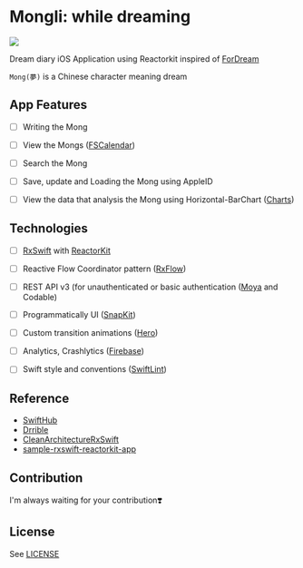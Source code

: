 
# Mongli: while dreaming

![](https://user-images.githubusercontent.com/45457678/70604680-66691680-1c3c-11ea-9956-d5d4afc98d18.png)

Dream diary iOS Application using Reactorkit inspired of [ForDream](https://github.com/DAEUN28/ForDream)

`Mong(夢)` is a Chinese character meaning dream



## App Features

- [ ] Writing the Mong
- [ ] View the Mongs ([FSCalendar](https://github.com/WenchaoD/FSCalendar))
- [ ] Search the Mong
- [ ] Save, update and Loading the Mong using AppleID
- [ ] View the data that analysis the Mong using Horizontal-BarChart ([Charts](https://github.com/danielgindi/Charts))



## Technologies

- [ ] [RxSwift](https://github.com/ReactiveX/RxSwift) with [ReactorKit](https://github.com/ReactorKit/ReactorKit)
- [ ] Reactive Flow Coordinator pattern ([RxFlow](https://github.com/RxSwiftCommunity/RxFlow))
- [ ] REST API v3 (for unauthenticated or basic authentication ([Moya](https://github.com/Moya/Moya) and Codable)
- [ ] Programmatically UI ([SnapKit](https://github.com/SnapKit/SnapKit))
- [ ] Custom transition animations ([Hero](https://github.com/HeroTransitions/Hero))
- [ ] Analytics, Crashlytics ([Firebase](http://firebase.google.com))
- [ ] Swift style and conventions ([SwiftLint](https://github.com/realm/SwiftLint))



## Reference​

- [SwiftHub](https://github.com/khoren93/SwiftHub=)
- [Drrible](https://github.com/devxoul/Drrrible)
- [CleanArchitectureRxSwift](https://github.com/sergdort/CleanArchitectureRxSwift)
- [sample-rxswift-reactorkit-app](https://github.com/ClintJang/sample-rxswift-reactorkit-app)



## Contribution

I'm always waiting for your contribution❣️



## License

See [LICENSE](https://github.com/DAEUN28/Mongli/blob/master/LICENSE)
